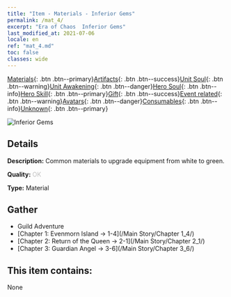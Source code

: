 ```yaml
---
title: "Item - Materials - Inferior Gems"
permalink: /mat_4/
excerpt: "Era of Chaos  Inferior Gems"
last_modified_at: 2021-07-06
locale: en
ref: "mat_4.md"
toc: false
classes: wide
---
```

 [Materials](/Items/){: .btn .btn--primary}[Artifacts](/Items/Artifacts/){: .btn .btn--success}[Unit Soul](/Items/UnitSoul/){: .btn .btn--warning}[Unit Awakening](/Items/UnitAwakening/){: .btn .btn--danger}[Hero Soul](/Items/HeroSoul/){: .btn .btn--info}[Hero Skill](/Items/HeroSkill/){: .btn .btn--primary}[Gift](/Items/Gift/){: .btn .btn--success}[Event related](/Items/Events/){: .btn .btn--warning}[Avatars](/Items/Avatars/){: .btn .btn--danger}[Consumables](/Items/Consumables/){: .btn .btn--info}[Unknown](/Items/Unknown/){: .btn .btn--primary}

 ![Inferior Gems](/images/t/i_cailiao_baoshi1.png)

## Details
 **Description:** Common materials to upgrade equipment from white to green.

 **Quality:** <span style="color: #C0C0C0">OK</span>

 **Type:** Material

## Gather

*    Guild Adventure 
*    [Chapter 1: Evenmorn Island -> 1-4](/Main Story/Chapter 1_4/) 
*    [Chapter 2: Return of the Queen -> 2-1](/Main Story/Chapter 2_1/) 
*    [Chapter 3: Guardian Angel -> 3-6](/Main Story/Chapter 3_6/) 

## This item contains:

  None

